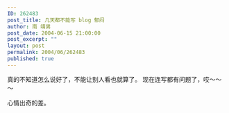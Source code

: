 ```yaml
---
ID: 262483
post_title: 几天都不能写 blog 郁闷
author: 南 靖男
post_date: 2004-06-15 21:00:00
post_excerpt: ""
layout: post
permalink: 2004/06/262483
published: true
---
```

真的不知道怎么说好了，不能让别人看也就算了。
现在连写都有问题了，哎～～～

心情出奇的差。